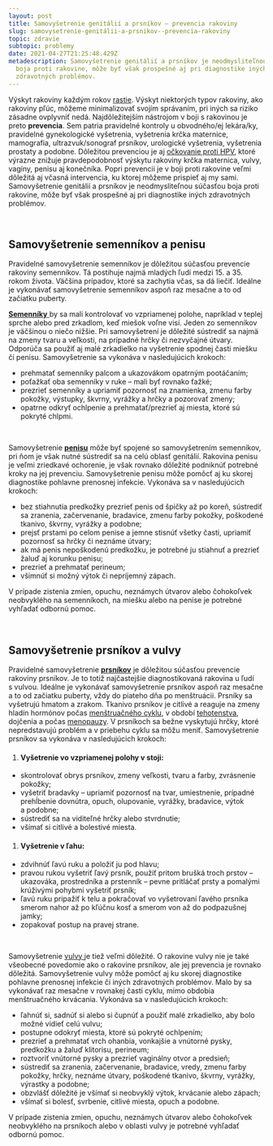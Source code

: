 ```yaml
---
layout: post
title: Samovyšetrenie genitálií a prsníkov – prevencia rakoviny
slug: samovysetrenie-genitálii-a-prsnikov--prevencia-rakoviny
topic: zdravie
subtopic: problemy
date: 2021-04-27T21:25:48.429Z
metadescription: Samovyšetrenie genitálií a prsníkov je neodmysliteľnou súčasťou
  boja proti rakovine, môže byť však prospešné aj pri diagnostike iných
  zdravotných problémov.
---
```

Výskyt rakoviny každým rokov [rastie](https://www.agel.sk/media/tlacove-spravy/200203-prevencia-rakoviny.html). Výskyt niektorých typov rakoviny, ako rakoviny pľúc, môžeme minimalizovať svojím správaním, pri iných sa riziko zásadne ovplyvniť nedá. Najdôležitejším nástrojom v boji s rakovinou je preto **prevencia**. Sem patria pravidelné kontroly u obvodného/ej lekára/ky, pravidelné gynekologické vyšetrenia, vyšetrenia krčka maternice, mamografia, ultrazvuk/sonograf prsníkov, urologické vyšetrenia, vyšetrenia prostaty a podobne. Dôležitou prevenciou je aj [očkovanie proti HPV](/prevencia-ppi/), ktoré výrazne znižuje pravdepodobnosť výskytu rakoviny krčka maternica, vulvy, vagíny, penisu aj konečníka. Popri prevencii je v boji proti rakovine veľmi dôležitá aj včasná intervencia, ku ktorej môžeme prispieť aj my sami. Samovyšetrenie genitálií a prsníkov je neodmysliteľnou súčasťou boja proti rakovine, môže byť však prospešné aj pri diagnostike iných zdravotných problémov. 

<br>

## **Samovyšetrenie semenníkov a penisu**

Pravidelné samovyšetrenie semenníkov je dôležitou súčasťou prevencie rakoviny semenníkov. Tá postihuje najmä mladých ľudí medzi 15. a 35. rokom života. Väčšina prípadov, ktoré sa zachytia včas, sa dá liečiť. Ideálne je vykonávať samovyšetrenie semenníkov aspoň raz mesačne a to od začiatku puberty.

[**Semenníky** ](/vnutorne-pohlavne-ustrojenstvo-cloveka-s-penisom/)by sa mali kontrolovať vo vzpriamenej polohe, napríklad v teplej sprche alebo pred zrkadlom, keď miešok voľne visí. Jeden zo semenníkov je väčšinou o niečo nižšie. Pri samovyšetrení je dôležité sústrediť sa najmä na zmeny tvaru a veľkosti, na prípadné hrčky či nezvyčajné útvary. Odporúča sa použiť aj malé zrkadielko na vyšetrenie spodnej časti miešku či penisu. Samovyšetrenie sa vykonáva v nasledujúcich krokoch:

* prehmatať semenníky palcom a ukazovákom opatrným pootáčaním;
* poťažkať oba semenníky v ruke – mali byť rovnako ťažké;
* prezrieť semenníky a upriamiť pozornosť na znamienka, zmenu farby pokožky, výstupky, škvrny, vyrážky a hrčky a pozorovať zmeny;
* opatrne odkryť ochlpenie a prehmatať/prezrieť aj miesta, ktoré sú pokryté chlpmi.

<br>

Samovyšetrenie **[penisu](/vonkajsie-pohlavne-ustrojenstvo-cloveka-s-penisom/)** môže byť spojené so samovyšetrením semenníkov, pri ňom je však nutné sústrediť sa na celú oblasť genitálií. Rakovina penisu je veľmi zriedkavé ochorenie, je však rovnako dôležité podniknúť potrebné kroky na jej prevenciu. Samovyšetrenie penisu môže pomôcť aj ku skorej diagnostike pohlavne prenosnej infekcie. Vykonáva sa v nasledujúcich krokoch:

* bez stiahnutia predkožky prezrieť penis od špičky až po koreň, sústrediť sa zranenia, začervenanie, bradavice, zmenu farby pokožky, poškodené tkanivo, škvrny, vyrážky a podobne;
* prejsť prstami po celom penise a jemne stisnúť všetky časti, upriamiť pozornosť sa hrčky či neznáme útvary;
* ak má penis nepoškodenú predkožku, je potrebné ju stiahnuť a prezrieť žaluď aj korunku penisu;
* prezrieť a prehmatať perineum;
* všimnúť si možný výtok či nepríjemný zápach.

V prípade zistenia zmien, opuchu, neznámych útvarov alebo čohokoľvek neobvyklého na semenníkoch, na miešku alebo na penise je potrebné vyhľadať odbornú pomoc. 

<br>

## **Samovyšetrenie prsníkov a vulvy**

Pravidelné samovyšetrenie **[prsníkov](/prsia/)** je dôležitou súčasťou prevencie rakoviny prsníkov. Je to totiž najčastejšie diagnostikovaná rakovina u ľudí s vulvou. Ideálne je vykonávať samovyšetrenie prsníkov aspoň raz mesačne a to od začiatku puberty, vždy do piateho dňa po menštruácii. Prsníky sa vyšetrujú hmatom a zrakom. Tkanivo prsníkov je citlivé a reaguje na zmeny hladín hormónov počas [menštruačného cyklu](/menstruacny-cyklus/), v období [tehotenstva](/vyvinove-fazy-plodu-a-tehotenstvo/), dojčenia a počas [menopauzy](/menopauza/). V prsníkoch sa bežne vyskytujú hrčky, ktoré nepredstavujú problém a v priebehu cyklu sa môžu meniť. Samovyšetrenie prsníkov sa vykonáva v nasledujúcich krokoch:

1. #### Vyšetrenie vo vzpriamenej polohy v stoji: 

* skontrolovať obrys prsníkov, zmeny veľkosti, tvaru a farby, zvrásnenie pokožky;
* vyšetriť bradavky – upriamiť pozornosť na tvar, umiestnenie, prípadné prehĺbenie dovnútra, opuch, olupovanie, vyrážky, bradavice, výtok a podobne;
* sústrediť sa na viditeľné hrčky alebo stvrdnutie;
* všímať si citlivé a bolestivé miesta.

1. #### Vyšetrenie v ľahu: 

* zdvihnúť ľavú ruku a položiť ju pod hlavu;
* pravou rukou vyšetriť ľavý prsník, použiť pritom brušká troch prstov – ukazováka, prostredníka a prstenník – pevne pritláčať prsty a pomalými krúživými pohybmi vyšetriť prsník;
* ľavú ruku pripažiť k telu a pokračovať vo vyšetrovaní ľavého prsníka smerom nahor až po kľúčnu kosť a smerom von až do podpazušnej jamky;
* zopakovať postup na pravej strane. 

<br>

Samovyšetrenie [vulvy ](/vonkajsie-pohlavne-ustrojenstvo-cloveka-s-vulvou/)je tiež veľmi dôležité. O rakovine vulvy nie je také všeobecné povedomie ako o rakovine prsníkov, ale jej prevencia je rovnako dôležitá. Samovyšetrenie vulvy môže pomôcť aj ku skorej diagnostike pohlavne prenosnej infekcie či iných zdravotných problémov. Malo by sa vykonávať raz mesačne v rovnakej časti cyklu, mimo obdobia menštruačného krvácania. Vykonáva sa v nasledujúcich krokoch:

* ľahnúť si, sadnúť si alebo si čupnúť a použiť malé zrkadielko, aby bolo možné vidieť celú vulvu;
* postupne odokryť miesta, ktoré sú pokryté ochlpením;
* prezrieť a prehmatať vrch ohanbia, vonkajšie a vnútorné pysky, predkožku a žaluď klitorisu, perineum;
* roztvoriť vnútorné pysky a prezrieť vaginálny otvor a predsieň;
* sústrediť sa zranenia, začervenanie, bradavice, vredy, zmenu farby pokožky, hrčky, neznáme útvary, poškodené tkanivo, škvrny, vyrážky, výrastky a podobne; 
* obzvlášť dôležité je všímať si neobvyklý výtok, krvácanie alebo zápach;
* všímať si bolesť, svrbenie, citlivé miesta, opuch a podobne.

V prípade zistenia zmien, opuchu, neznámych útvarov alebo čohokoľvek neobvyklého na prsníkoch alebo v oblasti vulvy je potrebné vyhľadať odbornú pomoc.